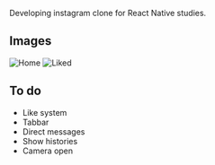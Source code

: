 Developing instagram clone for React Native studies.

## Images
![Home](https://user-images.githubusercontent.com/34070817/39961009-c247d5aa-5603-11e8-8472-b6fbc26e6fc1.png)
![Liked](https://user-images.githubusercontent.com/34070817/39961016-fc74e86c-5603-11e8-9f12-7c02cb49f69d.png)



## To do
* Like system
* Tabbar
* Direct messages
* Show histories
* Camera open
